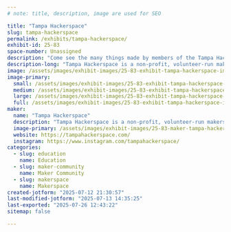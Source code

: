 ```yaml
---
# note: title, description, image are used for SEO

title: "Tampa Hackerspace"
slug: tampa-hackerspace
permalink: /exhibits/tampa-hackerspace/
exhibit-id: 25-83
space-number: Unassigned
description: "Come see the many things made by members of the Tampa Hackerspace!"
description-long: "Tampa Hackerspace is a non-profit, volunteer-run makerspace. Our goal is to help people learn to make things."
image: /assets/images/exhibit-images/25-83-exhibit-tampa-hackerspace-img-3219-large.JPG
image-primary: 
  small: /assets/images/exhibit-images/25-83-exhibit-tampa-hackerspace-img-3219-small.JPG
  medium: /assets/images/exhibit-images/25-83-exhibit-tampa-hackerspace-img-3219-medium.JPG
  large: /assets/images/exhibit-images/25-83-exhibit-tampa-hackerspace-img-3219-large.JPG
  full: /assets/images/exhibit-images/25-83-exhibit-tampa-hackerspace-img-3219-full.JPG
maker: 
  name: "Tampa Hackerspace"
  description: "Tampa Hackerspace is a non-profit, volunteer-run makerspace. Our goal is to help people learn to make things."
  image-primary: /assets/images/exhibit-images/25-83-maker-tampa-hackerspace-tampa-hackerspace-2048-transparent-medium.png
  website: https://tampahackerspace.com/
  instagram: https://www.instagram.com/tampahackerspace/
categories: 
  - slug: education
    name: Education
  - slug: maker-community
    name: Maker Community
  - slug: makerspace
    name: Makerspace
created-jotform: "2025-07-12 21:30:57"
last-modified-jotform: "2025-07-13 14:35:25"
last-exported: "2025-07-26 12:43:22"
sitemap: false

---
```

